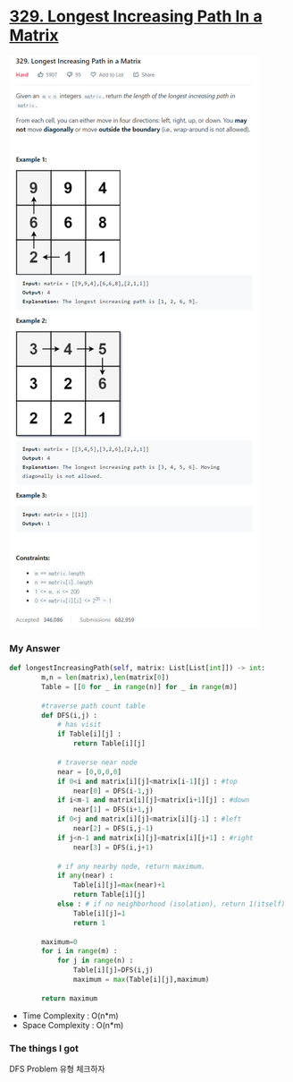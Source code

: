 # [329. Longest Increasing Path In a Matrix](https://leetcode.com/problems/longest-increasing-path-in-a-matrix/)

![image](Problem.png)



### My Answer

```python
def longestIncreasingPath(self, matrix: List[List[int]]) -> int:
        m,n = len(matrix),len(matrix[0])
        Table = [[0 for _ in range(n)] for _ in range(m)]
        
        #traverse path count table
        def DFS(i,j) : 
            # has visit
            if Table[i][j] : 
                return Table[i][j]
            
            # traverse near node
            near = [0,0,0,0]
            if 0<i and matrix[i][j]<matrix[i-1][j] : #top
                near[0] = DFS(i-1,j)
            if i<m-1 and matrix[i][j]<matrix[i+1][j] : #down
                near[1] = DFS(i+1,j)
            if 0<j and matrix[i][j]<matrix[i][j-1] : #left
                near[2] = DFS(i,j-1)
            if j<n-1 and matrix[i][j]<matrix[i][j+1] : #right
                near[3] = DFS(i,j+1)
            
            # if any nearby node, return maximum.
            if any(near) : 
                Table[i][j]=max(near)+1
                return Table[i][j]
            else : # if no neighborhood (isolation), return 1(itself)
                Table[i][j]=1
                return 1
            
        maximum=0
        for i in range(m) : 
            for j in range(n) : 
                Table[i][j]=DFS(i,j)
                maximum = max(Table[i][j],maximum)

        return maximum
```

* Time Complexity : O(n*m)
* Space Complexity : O(n*m)



### The things I got

DFS Problem 유형 체크하자